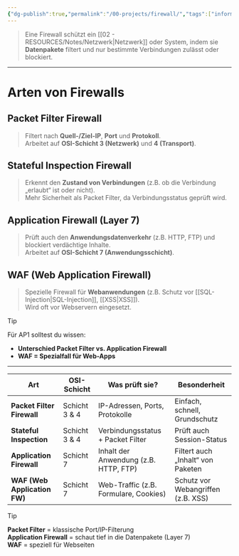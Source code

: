 ```yaml
---
{"dg-publish":true,"permalink":"/00-projects/firewall/","tags":["informatik/netzwerk/firewall","informatik/hardware/information"],"noteIcon":"","updated":"2025-09-10T17:00:08.445+02:00"}
---
```


> Eine Firewall schützt ein [[02 - RESOURCES/Notes/Netzwerk\|Netzwerk]] oder System, indem sie **Datenpakete** filtert und nur bestimmte Verbindungen zulässt oder blockiert.

---

# Arten von Firewalls

## **Packet Filter Firewall**

> Filtert nach **Quell-/Ziel-IP**, **Port** und **Protokoll**.  
> Arbeitet auf **OSI-Schicht 3 (Netzwerk)** und **4 (Transport)**.

## **Stateful Inspection Firewall**

> Erkennt den **Zustand von Verbindungen** (z.B. ob die Verbindung „erlaubt“ ist oder nicht).  
> Mehr Sicherheit als Packet Filter, da Verbindungsstatus geprüft wird.

## **Application Firewall (Layer 7)**

> Prüft auch den **Anwendungsdatenverkehr** (z.B. HTTP, FTP) und blockiert verdächtige Inhalte.  
> Arbeitet auf **OSI-Schicht 7 (Anwendungsschicht)**.

## **WAF (Web Application Firewall)**

> Spezielle Firewall für **Webanwendungen** (z.B. Schutz vor [[SQL-Injection\|SQL-Injection]], [[XSS\|XSS]]).  
> Wird oft vor Webservern eingesetzt.

> [!tip]  
> Für AP1 solltest du wissen:
> 
> - **Unterschied Packet Filter vs. Application Firewall**
> - **WAF = Spezialfall für Web-Apps**

---

| Art                          | OSI-Schicht   | Was prüft sie?                        | Besonderheit                       |
| ---------------------------- | ------------- | ------------------------------------- | ---------------------------------- |
| **Packet Filter Firewall**   | Schicht 3 & 4 | IP-Adressen, Ports, Protokolle        | Einfach, schnell, Grundschutz      |
| **Stateful Inspection**      | Schicht 3 & 4 | Verbindungsstatus + Packet Filter     | Prüft auch Session-Status          |
| **Application Firewall**     | Schicht 7     | Inhalt der Anwendung (z.B. HTTP, FTP) | Filtert auch „Inhalt“ von Paketen  |
| **WAF (Web Application FW)** | Schicht 7     | Web-Traffic (z.B. Formulare, Cookies) | Schutz vor Webangriffen (z.B. XSS) |

> [!tip]  
> **Packet Filter** = klassische Port/IP-Filterung  
> **Application Firewall** = schaut tief in die Datenpakete (Layer 7)  
> **WAF** = speziell für Webseiten
